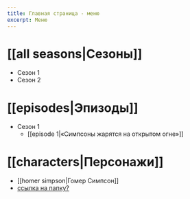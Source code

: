 ```yaml
---
title: Главная страница - меню
excerpt: Меню
---
```

# [[all seasons|Сезоны]]
- Сезон 1
- Сезон 2

# [[episodes|Эпизоды]]
- Сезон 1
	- [[episode 1|«Симпсоны жарятся на открытом огне»]]

# [[characters|Персонажи]]
 * [[homer simpson|Гомер Симпсон]]
 * [ссылка на папку?](./characters/)